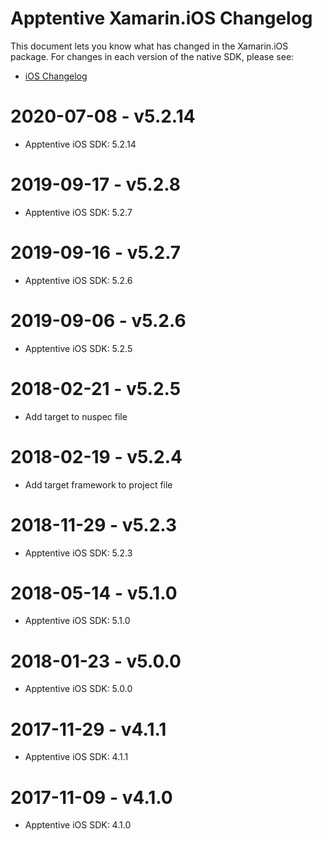 # Apptentive Xamarin.iOS Changelog

This document lets you know what has changed in the Xamarin.iOS package. For changes in each version of the native SDK, please see:

- [iOS Changelog](https://github.com/apptentive/apptentive-ios/blob/master/CHANGELOG.md)

# 2020-07-08 - v5.2.14

- Apptentive iOS SDK: 5.2.14

# 2019-09-17 - v5.2.8

- Apptentive iOS SDK: 5.2.7

# 2019-09-16 - v5.2.7

- Apptentive iOS SDK: 5.2.6

# 2019-09-06 - v5.2.6

- Apptentive iOS SDK: 5.2.5

# 2018-02-21 - v5.2.5

- Add target to nuspec file

# 2018-02-19 - v5.2.4

- Add target framework to project file

# 2018-11-29 - v5.2.3

- Apptentive iOS SDK: 5.2.3

# 2018-05-14 - v5.1.0

- Apptentive iOS SDK: 5.1.0

# 2018-01-23 - v5.0.0

- Apptentive iOS SDK: 5.0.0

# 2017-11-29 - v4.1.1

- Apptentive iOS SDK: 4.1.1

# 2017-11-09 - v4.1.0

- Apptentive iOS SDK: 4.1.0
